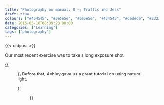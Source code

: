 ```yaml
---
title: "Photography on manual: 8 –; Traffic and Jess"
draft: true
colours: ["#454545", "#5e5e5e", "#5e5e5e", "#454545", "#dedede", "#232323", "#dedede"]
date: 2015-05-18T08:39:23+00:00
categories: ["Learning"]
tags: ["photography"]
---
```


{{< oldpost >}}

Our most recent exercise was to take a long exposure shot.

[{{<figure class="wp-caption aligncenter size-full wp-image-4687" src="/images/2015/05/DSCF4517-small.jpg" alt="Streaks of light on a road caused by traffic  during a long exposure." width="1500" height="1000" caption="**Seafront traffic.** I wandered around for a while, trying to find a good angle from a height, but the traffic was too quiet! The main sea front road was much better, though it was pretty windy last night, so it’s slightly blurrier that I’d like on the static objects.">}}](/images/2015/05/DSCF4517-small.jpg)
Before that, Ashley gave us a great tutorial on using natural light.

[{{<figure class="wp-caption aligncenter size-full wp-image-4688" src="/images/2015/05/DSCF4365-small.jpg" alt="My sister, Jess, sitting in front of a window looking down." width="1000" height="1286" caption="**Jess.** After reading Ashley’s email on light, I stalked my family around windows. I lightened Jess’s face up a bit, and removed the distracting toasted on the window sill. It’s a bit of an odd crop, but I didn’t want any of the junk in the background.">}}](/images/2015/05/DSCF4365-small.jpg)

